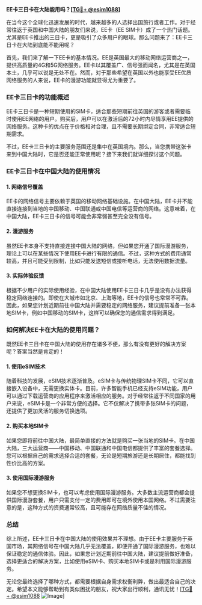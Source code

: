 **EE卡三日卡在大陆能用吗？[[TG💪+ @esim1088](https://t.me/s/esim1088)]**

在当今这个全球化迅速发展的时代，越来越多的人选择出国旅行或者工作。对于经常往返于英国和中国大陆的朋友们来说，EE卡（EE SIM卡）成了一个热门话题。尤其是EE卡推出的三日卡，更是吸引了众多用户的眼球。那么问题来了：EE卡三日卡在大陆到底能不能用呢？

首先，我们来了解一下EE卡的基本情况。EE是英国最大的移动网络运营商之一，提供高质量的4G和5G网络服务。EE卡以其覆盖广、信号强而闻名，尤其是在英国本土，几乎可以说是无处不在。然而，对于那些希望在英国以外也能享受EE优质网络服务的人来说，EE卡的漫游功能就显得尤为重要了。

### EE卡三日卡的功能概述

EE卡三日卡是一种短期使用的SIM卡，适合那些短期前往英国的游客或者需要临时使用EE网络的用户。购买后，用户可以在激活后的72小时内尽情享用EE提供的网络服务。这种卡的优点在于价格相对合理，且不需要长期绑定合同，非常适合短期需求。

不过，EE卡三日卡的主要服务范围还是集中在英国境内。那么，当您携带这张卡来到中国大陆时，它是否还能正常使用呢？接下来我们就详细探讨这个问题。

### EE卡三日卡在中国大陆的使用情况

#### 1. 网络信号覆盖
EE卡的网络信号主要依赖于英国的移动网络基础设施。在中国大陆，EE卡并不能直接连接到当地的中国移动、中国联通或中国电信等运营商的网络。这意味着，在中国大陆，EE卡三日卡的信号可能会非常弱甚至完全没有信号。

#### 2. 漫游服务
虽然EE卡本身不支持直接连接中国大陆的网络，但如果您开通了国际漫游服务，理论上可以在某些情况下使用EE卡进行有限的通信。不过，这种方式的费用通常较高，并且可能受到限制，比如只能发送短信或接听电话，无法使用数据流量。

#### 3. 实际体验反馈
根据不少用户的实际使用经验，在中国大陆使用EE卡三日卡几乎是没有办法获得稳定网络连接的。即使在大城市如北京、上海等地，EE卡的信号也常常不可靠。因此，如果您计划近期前往中国大陆并需要稳定的网络服务，建议提前准备一张本地SIM卡，例如中国移动的SIM卡，这样可以确保您的通信需求得到满足。

### 如何解决EE卡在大陆的使用问题？

既然EE卡三日卡在中国大陆的使用存在诸多不便，那么有没有更好的解决方案呢？答案当然是肯定的！

#### 1. 使用eSIM技术
随着科技的发展，eSIM技术逐渐普及。eSIM卡与传统物理SIM卡不同，它可以直接嵌入设备中，无需更换实体卡。目前，许多智能手机已经支持eSIM功能，用户可以通过下载运营商的应用程序来激活相应的服务。对于经常往返于不同国家的用户来说，eSIM卡是一个非常方便的选择。它不仅解决了携带多张SIM卡的问题，还提供了更加灵活的服务切换选项。

#### 2. 购买本地SIM卡
如果您即将前往中国大陆，最简单直接的方法就是购买一张当地的SIM卡。在中国大陆，三大运营商——中国移动、中国联通和中国电信都提供了丰富的套餐选择。您可以根据自己的需求选择合适的套餐，无论是短期旅游还是长期居住，都能找到性价比高的方案。

#### 3. 使用国际漫游服务
如果您不想更换SIM卡，也可以考虑使用国际漫游服务。大多数主流运营商都会提供国际漫游套餐，用户只需支付一定的费用即可在境外使用本国网络。不过需要注意的是，这种方式的资费通常较高，且可能存在网络质量不佳的情况。

### 总结

综上所述，EE卡三日卡在中国大陆的使用效果并不理想。由于EE卡主要服务于英国市场，其网络信号在中国大陆几乎无法覆盖，即便开通了国际漫游服务，也难以保证稳定的通信体验。因此，如果您计划近期前往中国大陆，建议提前做好准备，选择更适合的解决方案，比如使用eSIM卡、购买本地SIM卡或是利用国际漫游服务。

无论您最终选择了哪种方式，都需要根据自身需求权衡利弊，做出最适合自己的决定。希望本文能够帮助到有类似困扰的朋友，祝大家出行顺利，通讯无忧！[[TG💪+ @esim1088](https://t.me/s/esim1088) ![Image](https://i.postimg.cc/4NQfJmqS/Snipaste-2025-05-13-00-14-12.png)]